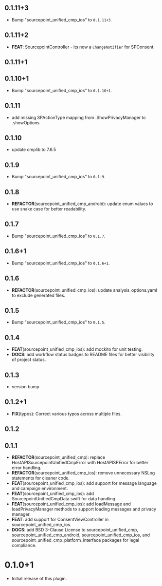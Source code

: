 ## 0.1.11+3

 - Bump "sourcepoint_unified_cmp_ios" to `0.1.11+3`.

## 0.1.11+2

 - **FEAT**: SourcepointController - its now a `ChangeNotifier` for SPConsent.

## 0.1.11+1

## 0.1.10+1

 - Bump "sourcepoint_unified_cmp_ios" to `0.1.10+1`.

## 0.1.11

 - add missing SPActionType mapping from .ShowPrivacyManager to .showOptions

## 0.1.10

 - update cmplib to 7.6.5

## 0.1.9

 - Bump "sourcepoint_unified_cmp_ios" to `0.1.9`.

## 0.1.8

 - **REFACTOR**(sourcepoint_unified_cmp_android): update enum values to use snake case for better readability.

## 0.1.7

 - Bump "sourcepoint_unified_cmp_ios" to `0.1.7`.

## 0.1.6+1

 - Bump "sourcepoint_unified_cmp_ios" to `0.1.6+1`.

## 0.1.6

 - **REFACTOR**(sourcepoint_unified_cmp_ios): update analysis_options.yaml to exclude generated files.

## 0.1.5

 - Bump "sourcepoint_unified_cmp_ios" to `0.1.5`.

## 0.1.4

 - **FEAT**(sourcepoint_unified_cmp_ios): add mockito for unit testing.
 - **DOCS**: add workflow status badges to README files for better visibility of project status.

## 0.1.3

 - version bump

## 0.1.2+1

 - **FIX**(typos): Correct various typos across multiple files.

## 0.1.2

## 0.1.1

 - **REFACTOR**(sourcepoint_unified_cmp): replace HostAPISourcepointUnifiedCmpError with HostAPISPError for better error handling.
 - **REFACTOR**(sourcepoint_unified_cmp_ios): remove unnecessary NSLog statements for cleaner code.
 - **FEAT**(sourcepoint_unified_cmp_ios): add support for message language and campaign environment.
 - **FEAT**(sourcepoint_unified_cmp_ios): add SourcepointUnifiedCmpData.swift for data handling.
 - **FEAT**(sourcepoint_unified_cmp_ios): add loadMessage and loadPrivacyManager methods to support loading messages and privacy manager.
 - **FEAT**: add support for ConsentViewController in sourcepoint_unified_cmp_ios.
 - **DOCS**: add BSD 3-Clause License to sourcepoint_unified_cmp, sourcepoint_unified_cmp_android, sourcepoint_unified_cmp_ios, and sourcepoint_unified_cmp_platform_interface packages for legal compliance.

# 0.1.0+1

- Initial release of this plugin.